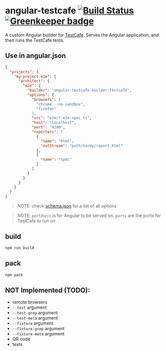 # angular-testcafe [![Build Status](https://travis-ci.org/politie/angular-testcafe.svg?branch=master)](https://travis-ci.org/politie/angular-testcafe) [![Greenkeeper badge](https://badges.greenkeeper.io/politie/angular-testcafe.svg)](https://greenkeeper.io/)
A custom Angular builder for [TestCafe](http://devexpress.github.io/testcafe/).
Serves the Angular application, and then runs the TestCafe tests.

## Use in angular.json
```json
{
  "projects": {
    "my-project-e2e": {
      "architect": {
        "e2e": {
          "builder": "angular-testcafe-builder:testcafe",
          "options": {
            "browsers": [
              "chrome --no-sandbox",
              "firefox"
            ],
            "src": "e2e/*.e2e-spec.ts",
            "host": "localhost",
            "port": "4200",
            "reporters": [
              {
                "name": "html",
                "outStream": "path/to/my/report.html"
              },
              {
                "name": "spec"
              }
            ]
          }
        }
      }
    }
  }
}
```
> NOTE: check [schema.json](src/testcafe/schema.json) for a list of all options

> NOTE: `port`/`host` is for Angular to be served on. `ports` are the ports for TestCafe to run on   

## build
```bash
npm run build
```

## pack
```bash
npm pack
```

## NOT Implemented (TODO):
* remote browsers
* `--test` argument
* `--test-grep` argument
* `--test-meta` argument
* `--fixture` argument
* `--fixture-grep` argument
* `--fixture-meta` argument
* QR code
* tests
